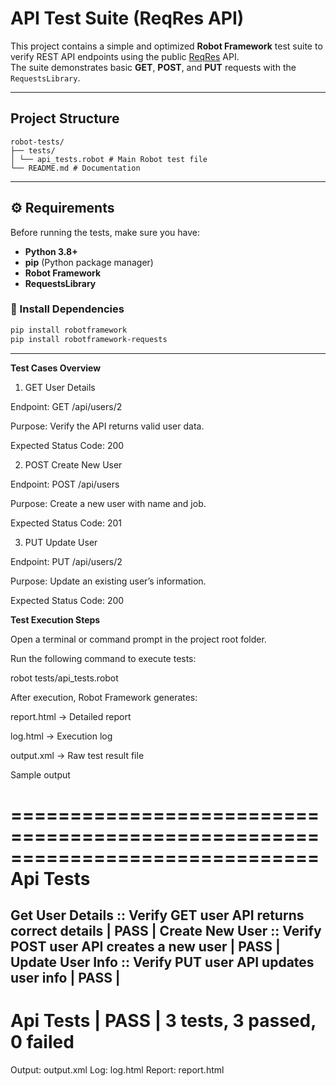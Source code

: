# API Test Suite (ReqRes API)

This project contains a simple and optimized **Robot Framework** test suite to verify REST API endpoints using the public [ReqRes](https://reqres.in) API.  
The suite demonstrates basic **GET**, **POST**, and **PUT** requests with the `RequestsLibrary`.

---

## Project Structure
```
robot-tests/
├── tests/
│ └── api_tests.robot # Main Robot test file
└── README.md # Documentation
```

---

## ⚙️ Requirements

Before running the tests, make sure you have:

- **Python 3.8+**
- **pip** (Python package manager)
- **Robot Framework**
- **RequestsLibrary**

### 🔧 Install Dependencies

```bash
pip install robotframework
pip install robotframework-requests
```
---
**Test Cases Overview**
1. GET User Details

Endpoint: GET /api/users/2

Purpose: Verify the API returns valid user data.

Expected Status Code: 200

2. POST Create New User

Endpoint: POST /api/users

Purpose: Create a new user with name and job.

Expected Status Code: 201

3. PUT Update User

Endpoint: PUT /api/users/2

Purpose: Update an existing user’s information.

Expected Status Code: 200


**Test Execution Steps**

Open a terminal or command prompt in the project root folder.

Run the following command to execute tests:

robot tests/api_tests.robot


After execution, Robot Framework generates:

report.html → Detailed report

log.html → Execution log

output.xml → Raw test result file

Sample output

==============================================================================
Api Tests
==============================================================================
Get User Details :: Verify GET user API returns correct details       | PASS |
Create New User :: Verify POST user API creates a new user            | PASS |
Update User Info :: Verify PUT user API updates user info             | PASS |
------------------------------------------------------------------------------
Api Tests                                                              | PASS |
3 tests, 3 passed, 0 failed
==============================================================================
Output:  output.xml
Log:     log.html
Report:  report.html
